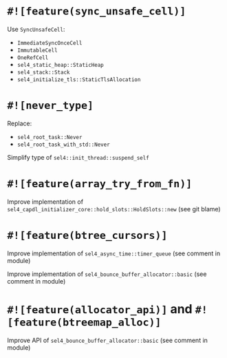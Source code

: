<!--
     Copyright 2024, Colias Group, LLC

     SPDX-License-Identifier: CC-BY-SA-4.0
-->

# `#![feature(sync_unsafe_cell)]`

Use `SyncUnsafeCell`:
- `ImmediateSyncOnceCell`
- `ImmutableCell`
- `OneRefCell`
- `sel4_static_heap::StaticHeap`
- `sel4_stack::Stack`
- `sel4_initialize_tls::StaticTlsAllocation`

# `#![never_type]`

Replace:
- `sel4_root_task::Never`
- `sel4_root_task_with_std::Never`

Simplify type of `sel4::init_thread::suspend_self`

# `#![feature(array_try_from_fn)]`

Improve implementation of `sel4_capdl_initializer_core::hold_slots::HoldSlots::new` (see git blame)

# `#![feature(btree_cursors)]`

Improve implementation of `sel4_async_time::timer_queue` (see comment in module)

Improve implementation of `sel4_bounce_buffer_allocator::basic` (see comment in module)

# `#![feature(allocator_api)]` and `#![feature(btreemap_alloc)]`

Improve API of `sel4_bounce_buffer_allocator::basic` (see comment in module)
